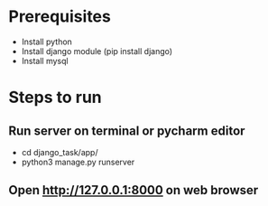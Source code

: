 # Prerequisites
- Install python
- Install django module (pip install django)
- Install mysql
# Steps to run
## Run server on terminal or pycharm editor
- cd django_task/app/
- python3 manage.py runserver

## Open http://127.0.0.1:8000 on web browser
